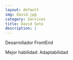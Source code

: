 ```yaml
---
layout: default
img: david.jpg
category: Services
title: David Soto
description: |
---
```

Desarrollador FrontEnd

Mejor habilidad: Adaptabilidad
